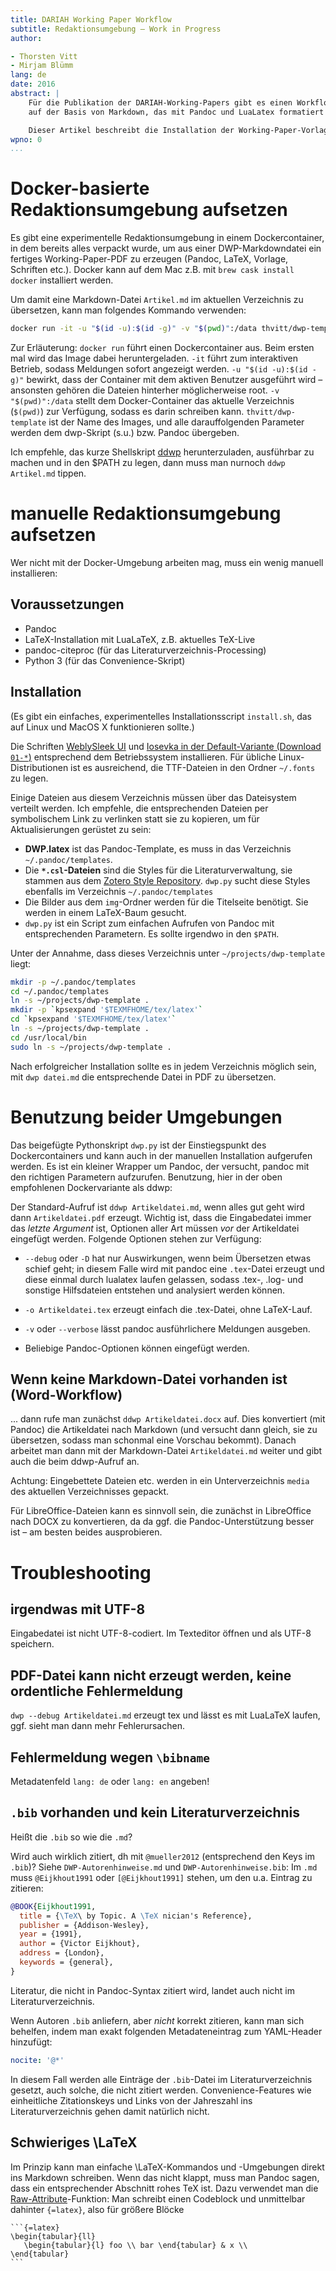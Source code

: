 ```yaml
---
title: DARIAH Working Paper Workflow
subtitle: Redaktionsumgebung – Work in Progress
author:

- Thorsten Vitt
- Mirjam Blümm
lang: de
date: 2016
abstract: |
    Für die Publikation der DARIAH-Working-Papers gibt es einen Workflow
    auf der Basis von Markdown, das mit Pandoc und LuaLatex formatiert wird.

    Dieser Artikel beschreibt die Installation der Working-Paper-Vorlage und einige weitere Themen für Redakteure. Autoren finden Hinweise zur Formatierung des Texts in den [Autorenhinweisen](https://github.com/DARIAH-DE/dwp-template/blob/master/DWP-Autorenhinweise.pdf).
wpno: 0
...
```


# Docker-basierte Redaktionsumgebung aufsetzen

Es gibt eine experimentelle Redaktionsumgebung in einem Dockercontainer, in dem bereits alles verpackt wurde, um aus einer DWP-Markdowndatei ein fertiges Working-Paper-PDF zu erzeugen (Pandoc, LaTeX, Vorlage, Schriften etc.). Docker kann auf dem Mac z.B. mit `brew cask install docker` installiert werden.

Um damit eine Markdown-Datei `Artikel.md` im aktuellen Verzeichnis zu übersetzen, kann man folgendes Kommando verwenden:

```sh
docker run -it -u "$(id -u):$(id -g)" -v "$(pwd)":/data thvitt/dwp-template Artikel.md 
```

Zur Erläuterung: `docker run` führt einen Dockercontainer aus.  Beim ersten mal wird das Image dabei heruntergeladen. `-it` führt zum interaktiven Betrieb, sodass Meldungen sofort angezeigt werden. `-u "$(id -u):$(id -g)"` bewirkt, dass der Container mit dem aktiven Benutzer ausgeführt wird – ansonsten gehören die Dateien hinterher möglicherweise root. `-v "$(pwd)":/data` stellt dem Docker-Container das aktuelle Verzeichnis (`$(pwd)`) zur Verfügung, sodass es darin schreiben kann. `thvitt/dwp-template` ist der Name des Images, und alle darauffolgenden Parameter werden dem dwp-Skript (s.u.) bzw. Pandoc übergeben.

Ich empfehle, das kurze Shellskript [ddwp](ddwp) herunterzuladen, ausführbar zu machen und in den $PATH zu legen, dann muss man nurnoch `ddwp Artikel.md`  tippen.

# manuelle Redaktionsumgebung aufsetzen

Wer nicht mit der Docker-Umgebung arbeiten mag, muss ein wenig manuell installieren:

## Voraussetzungen

- Pandoc
- LaTeX-Installation mit LuaLaTeX, z.B. aktuelles TeX-Live
- pandoc-citeproc (für das Literaturverzeichnis-Processing)
- Python 3 (für das Convenience-Skript)

## Installation

(Es gibt ein einfaches, experimentelles Installationsscript `install.sh`, das auf Linux und MacOS X funktionieren sollte.)

Die Schriften [WeblySleek UI](http://www.dafont.com/weblysleek-ui.font) und [Iosevka in der Default-Variante (Download `01-*`)](https://be5invis.github.io/Iosevka/)
entsprechend dem Betriebssystem installieren. Für übliche Linux-Distributionen ist es ausreichend, die TTF-Dateien in den Ordner `~/.fonts` zu legen.

Einige Dateien aus diesem Verzeichnis müssen über das Dateisystem verteilt werden. Ich empfehle, die entsprechenden Dateien per symbolischem Link zu verlinken statt sie zu kopieren, um für Aktualisierungen gerüstet zu sein:

- __DWP.latex__ ist das Pandoc-Template, es muss in das Verzeichnis `~/.pandoc/templates`.
- Die __`*.csl`-Dateien__ sind die Styles für die Literaturverwaltung, sie stammen aus dem [Zotero Style Repository](https://www.zotero.org/styles?q=chicago&format=author-date). `dwp.py` sucht diese Styles ebenfalls im Verzeichnis `~/.pandoc/templates`
- Die Bilder aus dem `img`-Ordner werden für die Titelseite benötigt. Sie werden in einem LaTeX-Baum gesucht.
- `dwp.py` ist ein Script zum einfachen Aufrufen von Pandoc mit entsprechenden Parametern. Es sollte irgendwo in den `$PATH`.

Unter der Annahme, dass dieses Verzeichnis unter `~/projects/dwp-template` liegt:

```bash
mkdir -p ~/.pandoc/templates
cd ~/.pandoc/templates
ln -s ~/projects/dwp-template .
mkdir -p `kpsexpand '$TEXMFHOME/tex/latex'`
cd `kpsexpand '$TEXMFHOME/tex/latex'`
ln -s ~/projects/dwp-template .
cd /usr/local/bin
sudo ln -s ~/projects/dwp-template .
```

Nach erfolgreicher Installation sollte es in jedem Verzeichnis möglich sein, mit `dwp datei.md` die entsprechende Datei in PDF zu übersetzen.

# Benutzung beider Umgebungen

Das beigefügte Pythonskript `dwp.py` ist der Einstiegspunkt des Dockercontainers und kann auch in der manuellen Installation aufgerufen werden. Es ist ein kleiner Wrapper um Pandoc, der versucht, pandoc mit den richtigen Parametern aufzurufen. Benutzung, hier in der oben empfohlenen Dockervariante als ddwp:

Der Standard-Aufruf ist `ddwp Artikeldatei.md`, wenn alles gut geht wird dann `Artikeldatei.pdf` erzeugt. Wichtig ist, dass die Eingabedatei immer das _letzte Argument_ ist, Optionen aller Art müssen _vor_ der Artikeldatei eingefügt werden. Folgende Optionen stehen zur Verfügung:

- `--debug` oder `-D` hat nur Auswirkungen, wenn beim Übersetzen etwas schief geht; in diesem Falle wird mit pandoc eine `.tex`-Datei erzeugt und diese einmal durch lualatex laufen gelassen, sodass .tex-, .log- und sonstige Hilfsdateien entstehen und analysiert werden können.

- `-o Artikeldatei.tex` erzeugt einfach die .tex-Datei, ohne LaTeX-Lauf.

- `-v` oder `--verbose` lässt pandoc ausführlichere Meldungen ausgeben.

- Beliebige Pandoc-Optionen können eingefügt werden.

## Wenn keine Markdown-Datei vorhanden ist (Word-Workflow)

... dann rufe man zunächst `ddwp Artikeldatei.docx` auf. Dies konvertiert (mit Pandoc) die Artikeldatei nach Markdown (und versucht dann gleich, sie zu übersetzen, sodass man schonmal eine Vorschau bekommt). Danach arbeitet man dann mit der Markdown-Datei `Artikeldatei.md` weiter und gibt auch die beim ddwp-Aufruf an.

Achtung: Eingebettete Dateien etc. werden in ein Unterverzeichnis `media` des aktuellen Verzeichnisses gepackt.

Für LibreOffice-Dateien kann es sinnvoll sein, die zunächst in LibreOffice nach DOCX zu konvertieren, da da ggf. die Pandoc-Unterstützung besser ist – am besten beides ausprobieren.

# Troubleshooting

## irgendwas mit UTF-8

Eingabedatei ist nicht UTF-8-codiert. Im Texteditor öffnen und als UTF-8 speichern.

## PDF-Datei kann nicht erzeugt werden, keine ordentliche Fehlermeldung

`dwp --debug Artikeldatei.md` erzeugt tex und lässt es mit LuaLaTeX laufen, ggf. sieht man dann mehr Fehlerursachen.

## Fehlermeldung wegen `\bibname`

Metadatenfeld `lang: de` oder `lang: en` angeben!

## `.bib` vorhanden und kein Literaturverzeichnis

Heißt die `.bib` so wie die `.md`?

Wird auch wirklich zitiert, dh mit `@mueller2012` (entsprechend den Keys im `.bib`)? Siehe `DWP-Autorenhinweise.md` und `DWP-Autorenhinweise.bib`: Im `.md` muss `@Eijkhout1991` oder `[@Eijkhout1991]` stehen, um den u.a. Eintrag zu zitieren:

```bibtex
@BOOK{Eijkhout1991,
  title = {\TeX\ by Topic. A \TeX nician's Reference},
  publisher = {Addison-Wesley},
  year = {1991},
  author = {Victor Eijkhout},
  address = {London},
  keywords = {general},
}
```

Literatur, die nicht in Pandoc-Syntax zitiert wird, landet auch nicht im Literaturverzeichnis.

Wenn Autoren `.bib` anliefern, aber _nicht_ korrekt zitieren, kann man sich behelfen, indem man exakt folgenden Metadateneintrag zum YAML-Header hinzufügt:

```yaml
nocite: '@*'
```

In diesem Fall werden alle Einträge der `.bib`-Datei im Literaturverzeichnis gesetzt, auch solche, die nicht zitiert werden. Convenience-Features wie einheitliche Zitationskeys und Links von der Jahreszahl ins Literaturverzeichnis gehen damit natürlich nicht.

## Schwieriges \LaTeX

Im Prinzip kann man einfache \LaTeX-Kommandos und -Umgebungen direkt ins Markdown schreiben. Wenn das nicht klappt, muss man Pandoc sagen, dass ein entsprechender Abschnitt rohes TeX ist. Dazu verwendet man die [Raw-Attribute](https://pandoc.org/MANUAL.html#extension-raw_attribute)-Funktion: Man schreibt einen Codeblock und unmittelbar dahinter `{=latex}`, also für größere Blöcke

    ```{=latex}
    \begin{tabular}{ll}
       \begin{tabular}{l} foo \\ bar \end{tabular} & x \\
    \end{tabular}
    ```
